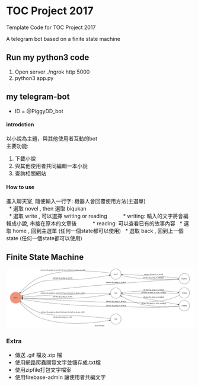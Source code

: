 # TOC Project 2017

Template Code for TOC Project 2017

A telegram bot based on a finite state machine

## Run my python3 code

 1. Open server ./ngrok http 5000<br/>
 2. python3 app.py

## my telegram-bot
* ID = @PiggyDD_bot

#### introdction
以小說為主題，與其他使用者互動的bot<br/>
主要功能:<br/>
1. 下載小說<br/>
2. 與其他使用者共同編輯一本小說<br/>
3. 查詢相關網站

#### How to use
 進入聊天室, 隨便輸入一行字: 機器人會回覆使用方法(主選單)<br/>
   * 選取 novel , then 選取 biqukan<br/>
   * 選取 write , 可以選擇 writing or reading
           * writing: 輸入的文字將會編輯成小說, 串接在原本的文章後
           * reading: 可以查看已有的故事內容
   * 選取 home , 回到主選單 (任何一個state都可以使用)
   * 選取 back , 回到上一個state (任何一個state都可以使用)
   
## Finite State Machine
![fsm](./machine_state.png)

### Extra
* 傳送 .gif 檔及.zip 檔
* 使用網路爬蟲閱覽文字並儲存成.txt檔
* 使用zipfile打包文字檔案
* 使用firebase-admin 讓使用者共編文字
